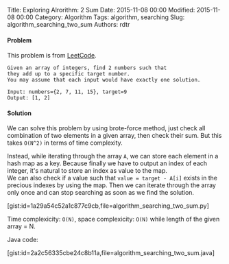 Title: Exploring Alrorithm: 2 Sum
Date: 2015-11-08 00:00
Modified: 2015-11-08 00:00
Category: Algorithm
Tags: algorithm, searching
Slug: algorithm_searching_two_sum
Authors: rdtr

#### Problem
This problem is from [LeetCode](https://leetcode.com/problems/two-sum/).

```
Given an array of integers, find 2 numbers such that
they add up to a specific target number.
You may assume that each input would have exactly one solution.

Input: numbers={2, 7, 11, 15}, target=9
Output: [1, 2]
```

#### Solution
We can solve this problem by using brote-force method, just check all combination of two elements in a given array, then check their sum. But this takes `O(N^2)` in terms of time complexity.

Instead, while iterating through the array `A`, we can store each element in a hash map as a key. Because finally we have to output an index of each integer, it's natural to store an index as value to the map.  
We can also check if a value such that `value = target - A[i]` exists in the precious indexes by using the map. Then we can iterate through the array only once and can stop searching as soon as we find the solution.

[gist:id=1a29a54c52a1c877c9cb,file=algorithm_searching_two_sum.py]

Time complexicity: `O(N)`, space complexicity: `O(N)` while length of the given array = N.

Java code:

[gist:id=2a2c56335cbe24c8b11a,file=algorithm_searching_two_sum.java]
